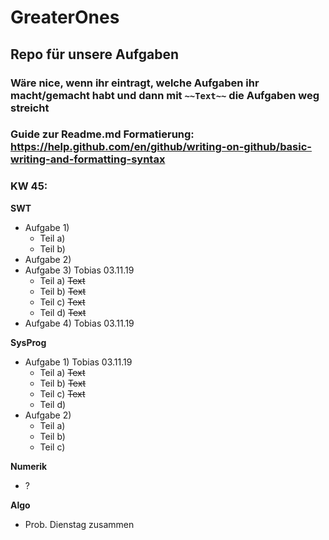 # GreaterOnes
## Repo für unsere Aufgaben

### Wäre nice, wenn ihr eintragt, welche Aufgaben ihr macht/gemacht habt und dann mit `~~Text~~` die Aufgaben weg streicht
### Guide zur Readme.md Formatierung: https://help.github.com/en/github/writing-on-github/basic-writing-and-formatting-syntax
### KW 45:

**SWT**
- Aufgabe 1) 
  - Teil a)
  - Teil b)
- Aufgabe 2)
- Aufgabe 3) Tobias 03.11.19
  - Teil a)  ~~Text~~
  - Teil b)  ~~Text~~
  - Teil c)  ~~Text~~
  - Teil d)  ~~Text~~
- Aufgabe 4) Tobias 03.11.19

**SysProg**
- Aufgabe 1) Tobias 03.11.19
  - Teil a)  ~~Text~~
  - Teil b)  ~~Text~~
  - Teil c)  ~~Text~~
  - Teil d)
- Aufgabe 2)
  - Teil a)
  - Teil b)
  - Teil c)

**Numerik**
- ?

**Algo**
- Prob. Dienstag zusammen
